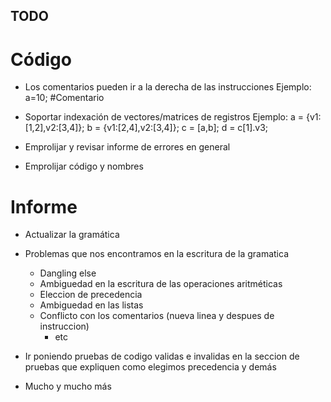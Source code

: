 ## TODO ##

# Código #

* Los comentarios pueden ir a la derecha de las instrucciones
	Ejemplo:
		a=10; #Comentario

* Soportar indexación de vectores/matrices de registros
	Ejemplo:
		a = {v1:[1,2],v2:[3,4]};
		b = {v1:[2,4],v2:[3,4]};
		c = [a,b];
		d = c[1].v3;

* Emprolijar y revisar informe de errores en general

* Emprolijar código y nombres

# Informe #

* Actualizar la gramática

* Problemas que nos encontramos en la escritura de la gramatica
	* Dangling else
	* Ambiguedad en la escritura de las operaciones aritméticas
	* Eleccion de precedencia
  * Ambiguedad en las listas
  * Conflicto con los comentarios (nueva linea y despues de instruccion)
	* etc
	
* Ir poniendo pruebas de codigo validas e invalidas en la
  seccion de pruebas que expliquen como elegimos precedencia y
  demás

* Mucho y mucho más

